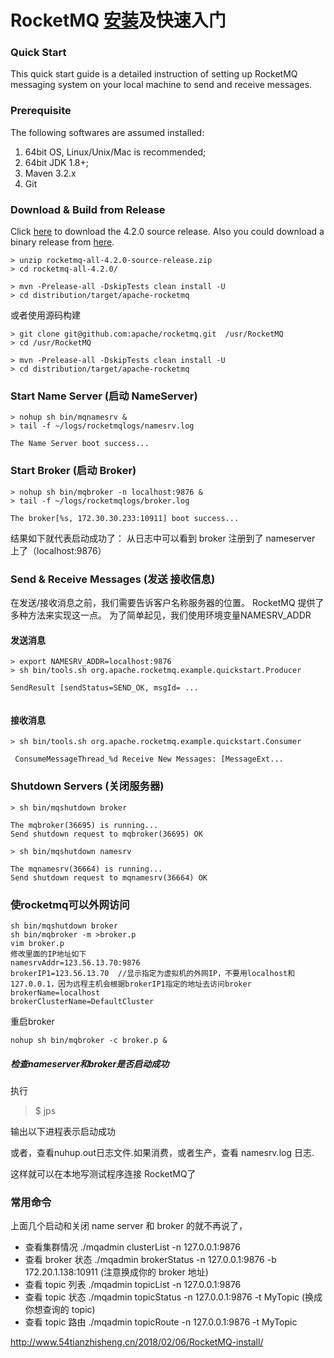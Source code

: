 # RocketMQ [安装](http://rocketmq.apache.org/docs/quick-start/)及快速入门

### Quick Start
This quick start guide is a detailed instruction of setting up RocketMQ 
messaging system on your local machine to send and receive messages.

### Prerequisite

The following softwares are assumed installed:

1. 64bit OS, Linux/Unix/Mac is recommended;
2. 64bit JDK 1.8+;
3. Maven 3.2.x
4. Git

### Download & Build from Release

Click [here](https://www.apache.org/dyn/closer.cgi?path=rocketmq/4.2.0/rocketmq-all-4.2.0-source-release.zip) to download the 4.2.0 source release. 
Also you could download a binary release from [here](http://rocketmq.apache.org/release_notes/release-notes-4.2.0/).

```jshelllanguage
> unzip rocketmq-all-4.2.0-source-release.zip
> cd rocketmq-all-4.2.0/

> mvn -Prelease-all -DskipTests clean install -U
> cd distribution/target/apache-rocketmq
```

或者使用源码构建

```jshelllanguage
> git clone git@github.com:apache/rocketmq.git  /usr/RocketMQ
> cd /usr/RocketMQ

> mvn -Prelease-all -DskipTests clean install -U
> cd distribution/target/apache-rocketmq
```
 
### Start Name Server (启动 NameServer)

```jshelllanguage
> nohup sh bin/mqnamesrv &
> tail -f ~/logs/rocketmqlogs/namesrv.log

The Name Server boot success...

```

 ### Start Broker (启动 Broker)
 
 ```jshelllanguage
> nohup sh bin/mqbroker -n localhost:9876 &
> tail -f ~/logs/rocketmqlogs/broker.log 

The broker[%s, 172.30.30.233:10911] boot success...
```
结果如下就代表启动成功了：
从日志中可以看到 broker 注册到了 nameserver 上了（localhost:9876）


### Send & Receive Messages (发送 接收信息)

在发送/接收消息之前，我们需要告诉客户名称服务器的位置。
RocketMQ 提供了多种方法来实现这一点。
为了简单起见，我们使用环境变量NAMESRV_ADDR

#### 发送消息
```jshelllanguage
> export NAMESRV_ADDR=localhost:9876
> sh bin/tools.sh org.apache.rocketmq.example.quickstart.Producer

SendResult [sendStatus=SEND_OK, msgId= ...
 
```

#### 接收消息

```jshelllanguage
> sh bin/tools.sh org.apache.rocketmq.example.quickstart.Consumer

 ConsumeMessageThread_%d Receive New Messages: [MessageExt...
```

### Shutdown Servers (关闭服务器)

```jshelllanguage
> sh bin/mqshutdown broker

The mqbroker(36695) is running...
Send shutdown request to mqbroker(36695) OK

> sh bin/mqshutdown namesrv

The mqnamesrv(36664) is running...
Send shutdown request to mqnamesrv(36664) OK
```

### 使rocketmq可以外网访问

```jshelllanguage
sh bin/mqshutdown broker
sh bin/mqbroker -m >broker.p
vim broker.p 
修改里面的IP地址如下
namesrvAddr=123.56.13.70:9876
brokerIP1=123.56.13.70  //显示指定为虚拟机的外网IP，不要用localhost和127.0.0.1，因为远程主机会根据brokerIP1指定的地址去访问broker
brokerName=localhost
brokerClusterName=DefaultCluster

```
重启broker

```jshelllanguage
nohup sh bin/mqbroker -c broker.p &
```

##### 检查nameserver和broker是否启动成功
执行
> $ jps

输出以下进程表示启动成功

或者，查看nuhup.out日志文件.如果消费，或者生产，查看 namesrv.log 日志.
      
这样就可以在本地写测试程序连接 RocketMQ了


### 常用命令

上面几个启动和关闭 name server 和 broker 的就不再说了，

- 查看集群情况 ./mqadmin clusterList -n 127.0.0.1:9876
- 查看 broker 状态 ./mqadmin brokerStatus -n 127.0.0.1:9876 -b 172.20.1.138:10911 (注意换成你的 broker 地址)
- 查看 topic 列表 ./mqadmin topicList -n 127.0.0.1:9876
- 查看 topic 状态 ./mqadmin topicStatus -n 127.0.0.1:9876 -t MyTopic (换成你想查询的 topic)
- 查看 topic 路由 ./mqadmin topicRoute -n 127.0.0.1:9876 -t MyTopic

<http://www.54tianzhisheng.cn/2018/02/06/RocketMQ-install/>


